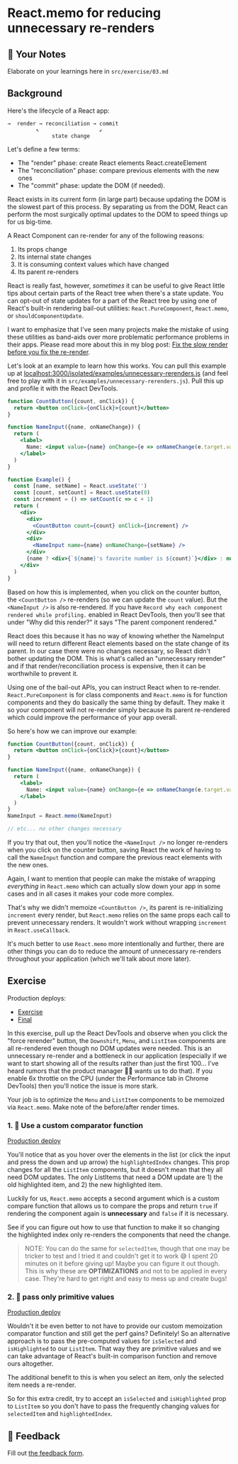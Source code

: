 # React.memo for reducing unnecessary re-renders

## 📝 Your Notes

Elaborate on your learnings here in `src/exercise/03.md`

## Background

Here's the lifecycle of a React app:

```
→  render → reconciliation → commit
         ↖                   ↙
              state change
```

Let's define a few terms:

- The "render" phase: create React elements React.createElement
- The "reconciliation" phase: compare previous elements with the new ones
- The "commit" phase: update the DOM (if needed).

React exists in its current form (in large part) because updating the DOM is the
slowest part of this process. By separating us from the DOM, React can perform
the most surgically optimal updates to the DOM to speed things up for us
big-time.

A React Component can re-render for any of the following reasons:

1. Its props change
2. Its internal state changes
3. It is consuming context values which have changed
4. Its parent re-renders

React is really fast, however, _sometimes_ it can be useful to give React little
tips about certain parts of the React tree when there's a state update. You can
opt-out of state updates for a part of the React tree by using one of React's
built-in rendering bail-out utilities: `React.PureComponent`, `React.memo`, or
`shouldComponentUpdate`.

I want to emphasize that I've seen many projects make the mistake of using these
utilities as band-aids over more problematic performance problems in their apps.
Please read more about this in my blog post:
[Fix the slow render before you fix the re-render](https://kentcdodds.com/blog/fix-the-slow-render-before-you-fix-the-re-render).

Let's look at an example to learn how this works. You can pull this example up
at
[localhost:3000/isolated/examples/unnecessary-rerenders.js](http://localhost:3000/isolated/examples/unnecessary-rerenders.js)
(and feel free to play with it in `src/examples/unnecessary-rerenders.js`). Pull
this up and profile it with the React DevTools.

```jsx
function CountButton({count, onClick}) {
  return <button onClick={onClick}>{count}</button>
}

function NameInput({name, onNameChange}) {
  return (
    <label>
      Name: <input value={name} onChange={e => onNameChange(e.target.value)} />
    </label>
  )
}

function Example() {
  const [name, setName] = React.useState('')
  const [count, setCount] = React.useState(0)
  const increment = () => setCount(c => c + 1)
  return (
    <div>
      <div>
        <CountButton count={count} onClick={increment} />
      </div>
      <div>
        <NameInput name={name} onNameChange={setName} />
      </div>
      {name ? <div>{`${name}'s favorite number is ${count}`}</div> : null}
    </div>
  )
}
```

Based on how this is implemented, when you click on the counter button, the
`<CountButton />` re-renders (so we can update the `count` value). But the
`<NameInput />` is also re-rendered. If you have
`Record why each component rendered while profiling.` enabled in React DevTools,
then you'll see that under "Why did this render?" it says "The parent component
rendered."

React does this because it has no way of knowing whether the NameInput will need
to return different React elements based on the state change of its parent. In
our case there were no changes necessary, so React didn't bother updating the
DOM. This is what's called an "unnecessary rerender" and if that
render/reconciliation process is expensive, then it can be worthwhile to prevent
it.

Using one of the bail-out APIs, you can instruct React when to re-render.
`React.PureComponent` is for class components and `React.memo` is for function
components and they do basically the same thing by default. They make it so your
component will not re-render simply because its parent re-rendered which could
improve the performance of your app overall.

So here's how we can improve our example:

```jsx
function CountButton({count, onClick}) {
  return <button onClick={onClick}>{count}</button>
}

function NameInput({name, onNameChange}) {
  return (
    <label>
      Name: <input value={name} onChange={e => onNameChange(e.target.value)} />
    </label>
  )
}
NameInput = React.memo(NameInput)

// etc... no other changes necessary
```

If you try that out, then you'll notice the `<NameInput />` no longer re-renders
when you click on the counter button, saving React the work of having to call
the `NameInput` function and compare the previous react elements with the new
ones.

Again, I want to mention that people can make the mistake of wrapping
_everything_ in `React.memo` which can actually slow down your app in some cases
and in all cases it makes your code more complex.

That's why we didn't memoize `<CountButton />`, its parent is re-initializing
`increment` every render, but `React.memo` relies on the same props each call to
prevent unnecessary renders. It wouldn't work without wrapping `increment` in
`React.useCallback`.

It's much better to use `React.memo` more intentionally and further, there are other things
you can do to reduce the amount of unnecessary re-renders throughout your application
(which we'll talk about more later).

## Exercise

Production deploys:

- [Exercise](https://react-performance.netlify.app/isolated/exercise/03.js)
- [Final](https://react-performance.netlify.app/isolated/final/03.js)

In this exercise, pull up the React DevTools and observe when you click the
"force rerender" button, the `Downshift`, `Menu`, and `ListItem` components are
all re-rendered even though no DOM updates were needed. This is an unnecessary
re-render and a bottleneck in our application (especially if we want to start
showing all of the results rather than just the first 100... I've heard rumors
that the product manager 👨‍💼 wants us to do that). If you enable 6x throttle on
the CPU (under the Performance tab in Chrome DevTools) then you'll notice the
issue is more stark.

Your job is to optimize the `Menu` and `ListItem` components to be memoized via
`React.memo`. Make note of the before/after render times.

### 1. 💯 Use a custom comparator function

[Production deploy](https://react-performance.netlify.app/isolated/final/03.extra-1.js)

You'll notice that as you hover over the elements in the list (or click the
input and press the down and up arrow) the `highlightedIndex` changes. This prop
changes for all the `ListItem` components, but it doesn't mean that they all
need DOM updates. The only ListItems that need a DOM update are 1) the old
highlighted item, and 2) the new highlighted item.

Luckily for us, `React.memo` accepts a second argument which is a custom compare
function that allows us to compare the props and return `true` if rendering the
component again is **unnecessary** and `false` if it is necessary.

See if you can figure out how to use that function to make it so changing the
highlighted index only re-renders the components that need the change.

> NOTE: You can do the same for `selectedItem`, though that one may be tricker
> to test and I tried it and couldn't get it to work 😅 I spent 20 minutes on it
> before giving up! Maybe you can figure it out though. This is why these are
> **OPTIMIZATIONS** and not to be applied in every case. They're hard to get
> right and easy to mess up and create bugs!

### 2. 💯 pass only primitive values

[Production deploy](https://react-performance.netlify.app/isolated/final/03.extra-2.js)

Wouldn't it be even better to not have to provide our custom memoization
comparator function and still get the perf gains? Definitely! So an alternative
approach is to pass the pre-computed values for `isSelected` and `isHighlighted`
to our `ListItem`. That way they are primitive values and we can take advantage
of React's built-in comparison function and remove ours altogether.

The additional benefit to this is when you select an item, only the selected
item needs a re-render.

So for this extra credit, try to accept an `isSelected` and `isHighlighted` prop
to `ListItem` so you don't have to pass the frequently changing values for
`selectedItem` and `highlightedIndex`.

## 🦉 Feedback

Fill out
[the feedback form](https://ws.kcd.im/?ws=React%20Performance%20%E2%9A%A1&e=03%3A%20React.memo%20for%20reducing%20unnecessary%20re-renders&em=natalya.peixoto%40gmail.com).
